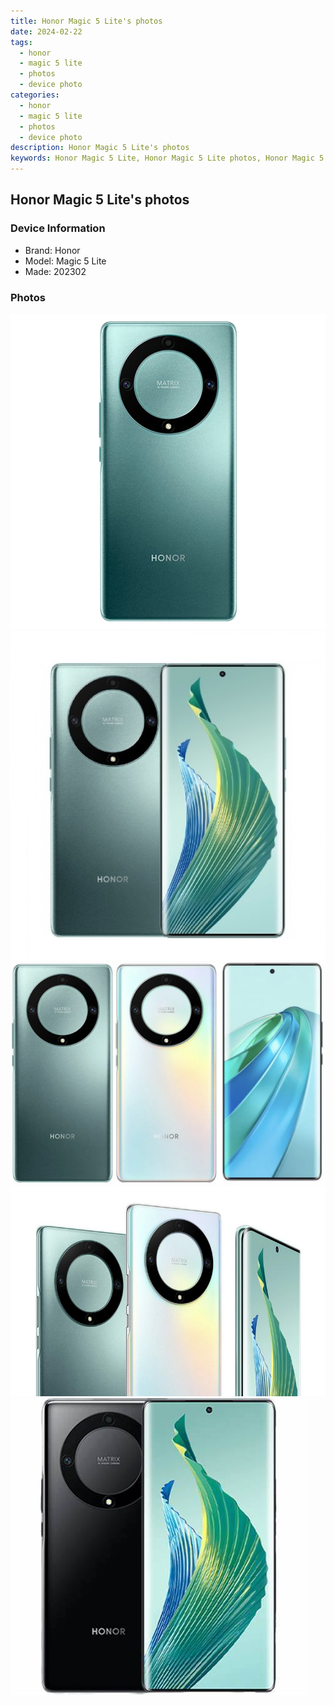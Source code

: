 ```yaml
---
title: Honor Magic 5 Lite's photos
date: 2024-02-22
tags: 
  - honor
  - magic 5 lite
  - photos
  - device photo
categories: 
  - honor
  - magic 5 lite
  - photos
  - device photo
description: Honor Magic 5 Lite's photos
keywords: Honor Magic 5 Lite, Honor Magic 5 Lite photos, Honor Magic 5 Lite device photo
---
```


## Honor Magic 5 Lite's photos

### Device Information

- Brand: Honor
- Model: Magic 5 Lite
- Made: 202302

### Photos

![/images/best-assets/devices/honor/honor-magic-5-lite/1.jpg](/images/best-assets/devices/honor/honor-magic-5-lite/1.jpg)
![/images/best-assets/devices/honor/honor-magic-5-lite/2.jpg](/images/best-assets/devices/honor/honor-magic-5-lite/2.jpg)
![/images/best-assets/devices/honor/honor-magic-5-lite/3.jpg](/images/best-assets/devices/honor/honor-magic-5-lite/3.jpg)
![/images/best-assets/devices/honor/honor-magic-5-lite/4.jpg](/images/best-assets/devices/honor/honor-magic-5-lite/4.jpg)
![/images/best-assets/devices/honor/honor-magic-5-lite/5.jpg](/images/best-assets/devices/honor/honor-magic-5-lite/5.jpg)
